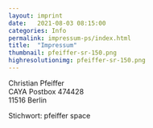 ```yaml
---
layout: imprint
date:   2021-08-03 08:15:00
categories: Info
permalink: impressum-ps/index.html
title:  "Impressum"
thumbnail: pfeiffer-sr-150.png
highresolutionimg: pfeiffer-sr-150.png
---
```


<!-- entry-content -->
<p>Christian Pfeiffer<br>
CAYA Postbox 474428<br>
11516 Berlin</p>
<p>Stichwort: pfeiffer space</p>
<!-- .entry-content -->
